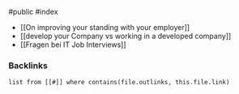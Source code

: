 #public #index 

- [[On improving your standing with your employer]]
- [[develop your Company vs working in a developed company]]
- [[Fragen bei IT Job Interviews]]

### Backlinks
```dataview 
list from [[#]] where contains(file.outlinks, this.file.link)
```

